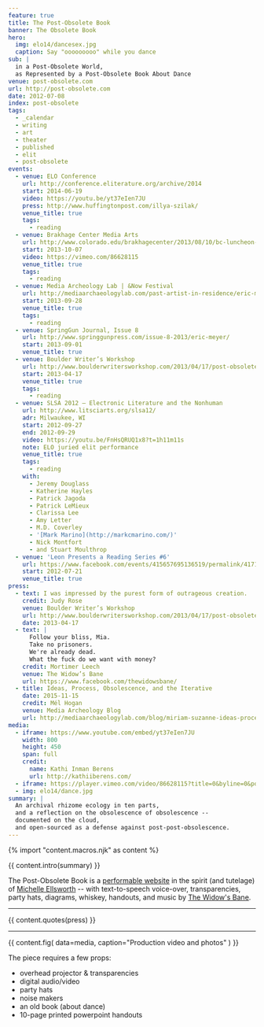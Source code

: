 ```yaml
---
feature: true
title: The Post-Obsolete Book
banner: The Obsolete Book
hero:
  img: elo14/dancesex.jpg
  caption: Say "ooooooooo" while you dance
sub: |
  in a Post-Obsolete World,
  as Represented by a Post-Obsolete Book About Dance
venue: post-obsolete.com
url: http://post-obsolete.com
date: 2012-07-08
index: post-obsolete
tags:
  - _calendar
  - writing
  - art
  - theater
  - published
  - elit
  - post-obsolete
events:
  - venue: ELO Conference
    url: http://conference.eliterature.org/archive/2014
    start: 2014-06-19
    video: https://youtu.be/yt37eIen7JU
    press: http://www.huffingtonpost.com/illya-szilak/
    venue_title: true
    tags:
      - reading
  - venue: Brakhage Center Media Arts
    url: http://www.colorado.edu/brakhagecenter/2013/08/10/bc-luncheon-series-welcomes-eric-meyer-october-7th
    start: 2013-10-07
    video: https://vimeo.com/86628115
    venue_title: true
    tags:
      - reading
  - venue: Media Archeology Lab | &Now Festival
    url: http://mediaarchaeologylab.com/past-artist-in-residence/eric-meyer-2/
    start: 2013-09-28
    venue_title: true
    tags:
      - reading
  - venue: SpringGun Journal, Issue 8
    url: http://www.springgunpress.com/issue-8-2013/eric-meyer/
    start: 2013-09-01
    venue_title: true
  - venue: Boulder Writer’s Workshop
    url: http://www.boulderwritersworkshop.com/2013/04/17/post-obsolete-a-bww-salon/
    start: 2013-04-17
    venue_title: true
    tags:
      - reading
  - venue: SLSA 2012 – Electronic Literature and the Nonhuman
    url: http://www.litsciarts.org/slsa12/
    adr: Milwaukee, WI
    start: 2012-09-27
    end: 2012-09-29
    video: https://youtu.be/FnHsQRUQ1x8?t=1h11m11s
    note: ELO juried elit performance
    venue_title: true
    tags:
      - reading
    with:
      - Jeremy Douglass
      - Katherine Hayles
      - Patrick Jagoda
      - Patrick LeMieux
      - Clarissa Lee
      - Amy Letter
      - M.D. Coverley
      - '[Mark Marino](http://markcmarino.com/)'
      - Nick Montfort
      - and Stuart Moulthrop
  - venue: 'Leon Presents a Reading Series #6'
    url: https://www.facebook.com/events/415657695136519/permalink/417120971656858/
    start: 2012-07-21
    venue_title: true
press:
  - text: I was impressed by the purest form of outrageous creation.
    credit: Judy Rose
    venue: Boulder Writer’s Workshop
    url: http://www.boulderwritersworkshop.com/2013/04/17/post-obsolete-a-bww-salon/
    date: 2013-04-17
  - text: |
      Follow your bliss, Mia.
      Take no prisoners.
      We're already dead.
      What the fuck do we want with money?
    credit: Mortimer Leech
    venue: The Widow’s Bane
    url: https://www.facebook.com/thewidowsbane/
  - title: Ideas, Process, Obsolescence, and the Iterative
    date: 2015-11-15
    credit: Mél Hogan
    venue: Media Archeology Blog
    url: http://mediaarchaeologylab.com/blog/miriam-suzanne-ideas-process-obsolescence-iterative-interview-mel-hogan/
media:
  - iframe: https://www.youtube.com/embed/yt37eIen7JU
    width: 800
    height: 450
    span: full
    credit:
      name: Kathi Inman Berens
      url: http://kathiiberens.com/
  - iframe: https://player.vimeo.com/video/86628115?title=0&byline=0&portrait=0&color=ff0080
  - img: elo14/dance.jpg
summary: |
  An archival rhizome ecology in ten parts,
  and a reflection on the obsolescence of obsolescence --
  documented on the cloud,
  and open-sourced as a defense against post-post-obsolescence.
---
```

{% import "content.macros.njk" as content %}

{{ content.intro(summary) }}

The Post-Obsolete Book is
a [performable website][post-obsolete]
in the spirit (and tutelage)
of [Michelle Ellsworth][michelle] --
with text-to-speech voice-over,
transparencies,
party hats,
diagrams,
whiskey,
handouts,
and music by [The Widow's Bane][bane].

[post-obsolete]: http://www.post-obsolete.com
[michelle]: http://michelleellsworth.com/
[bane]: https://www.facebook.com/thewidowsbane/

---

{{ content.quotes(press) }}

---

{{ content.fig(
  data=media,
  caption="Production video and photos"
) }}

The piece
requires a few props:

- overhead projector & transparencies
- digital audio/video
- party hats
- noise makers
- an old book (about dance)
- 10-page printed powerpoint handouts
